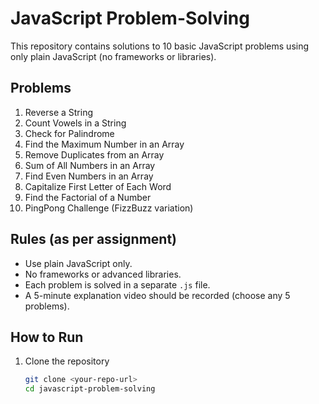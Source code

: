# JavaScript Problem-Solving

This repository contains solutions to 10 basic JavaScript problems using only plain JavaScript (no frameworks or libraries).

## Problems
1. Reverse a String
2. Count Vowels in a String
3. Check for Palindrome
4. Find the Maximum Number in an Array
5. Remove Duplicates from an Array
6. Sum of All Numbers in an Array
7. Find Even Numbers in an Array
8. Capitalize First Letter of Each Word
9. Find the Factorial of a Number
10. PingPong Challenge (FizzBuzz variation)

## Rules (as per assignment)
- Use plain JavaScript only.
- No frameworks or advanced libraries.
- Each problem is solved in a separate `.js` file.
- A 5-minute explanation video should be recorded (choose any 5 problems).

## How to Run
1. Clone the repository
   ```bash
   git clone <your-repo-url>
   cd javascript-problem-solving
